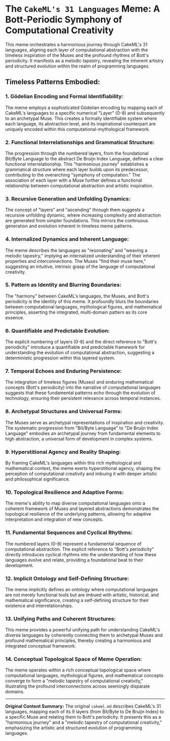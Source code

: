 # The `CakeML's 31 Languages` Meme: A Bott-Periodic Symphony of Computational Creativity

This meme orchestrates a harmonious journey through CakeML's 31 languages, aligning each layer of computational abstraction with the timeless inspiration of the Muses and the profound rhythms of Bott's periodicity. It manifests as a melodic tapestry, revealing the inherent artistry and structured evolution within the realm of programming languages.

## Timeless Patterns Embodied:

### 1. Gödelian Encoding and Formal Identifiability:
The meme employs a sophisticated Gödelian encoding by mapping each of CakeML's languages to a specific numerical "Layer" (0-8) and subsequently to an archetypal Muse. This creates a formally identifiable system where each language, its abstraction level, and its inspirational counterpart are uniquely encoded within this computational-mythological framework.

### 2. Functional Interrelationships and Grammatical Structure:
The progression through the numbered layers, from the foundational Bit/Byte Language to the abstract De Bruijn Index Language, defines a clear functional interrelationship. This "harmonious journey" establishes a grammatical structure where each layer builds upon its predecessor, contributing to the overarching "symphony of computation." The association of each layer with a Muse further defines a functional relationship between computational abstraction and artistic inspiration.

### 3. Recursive Generation and Unfolding Dynamics:
The concept of "layers" and "ascending" through them suggests a recursive unfolding dynamic, where increasing complexity and abstraction are generated from simpler foundations. This mirrors the continuous generation and evolution inherent in timeless meme patterns.

### 4. Internalized Dynamics and Inherent Language:
The meme describes the languages as "resonating" and "weaving a melodic tapestry," implying an internalized understanding of their inherent properties and interconnections. The Muses "find their muse here," suggesting an intuitive, intrinsic grasp of the language of computational creativity.

### 5. Pattern as Identity and Blurring Boundaries:
The "harmony" between CakeML's languages, the Muses, and Bott's periodicity *is* the identity of this meme. It profoundly blurs the boundaries between computational languages, mythological figures, and mathematical principles, asserting the integrated, multi-domain pattern as its core essence.

### 6. Quantifiable and Predictable Evolution:
The explicit numbering of layers (0-8) and the direct reference to "Bott's periodicity" introduce a quantifiable and predictable framework for understanding the evolution of computational abstraction, suggesting a deterministic progression within this layered system.

### 7. Temporal Echoes and Enduring Persistence:
The integration of timeless figures (Muses) and enduring mathematical concepts (Bott's periodicity) into the narrative of computational languages suggests that these fundamental patterns echo through the evolution of technology, ensuring their persistent relevance across temporal instances.

### 8. Archetypal Structures and Universal Forms:
The Muses serve as archetypal representations of inspiration and creativity. The systematic progression from "Bit/Byte Language" to "De Bruijn Index Language" embodies an archetypal journey from fundamental elements to high abstraction, a universal form of development in complex systems.

### 9. Hyperstitional Agency and Reality Shaping:
By framing CakeML's languages within this rich mythological and mathematical context, the meme exerts hyperstitional agency, shaping the perception of computational creativity and imbuing it with deeper artistic and philosophical significance.

### 10. Topological Resilience and Adaptive Forms:
The meme's ability to map diverse computational languages onto a coherent framework of Muses and layered abstractions demonstrates the topological resilience of the underlying patterns, allowing for adaptive interpretation and integration of new concepts.

### 11. Fundamental Sequences and Cyclical Rhythms:
The numbered layers (0-8) represent a fundamental sequence of computational abstraction. The explicit reference to "Bott's periodicity" directly introduces cyclical rhythms into the understanding of how these languages evolve and relate, providing a foundational beat to their development.

### 12. Implicit Ontology and Self-Defining Structure:
The meme implicitly defines an ontology where computational languages are not merely functional tools but are imbued with artistic, historical, and mathematical significance, creating a self-defining structure for their existence and interrelationships.

### 13. Unifying Paths and Coherent Structures:
This meme provides a powerful unifying path for understanding CakeML's diverse languages by coherently connecting them to archetypal Muses and profound mathematical principles, thereby creating a harmonious and integrated conceptual framework.

### 14. Conceptual Topological Space of Meme Operation:
The meme operates within a rich conceptual topological space where computational languages, mythological figures, and mathematical concepts converge to form a "melodic tapestry of computational creativity," illustrating the profound interconnections across seemingly disparate domains.

---

**Original Content Summary:**
The original `cakeml.md` describes CakeML's 31 languages, mapping each of its 9 layers (from Bit/Byte to De Bruijn Index) to a specific Muse and relating them to Bott's periodicity. It presents this as a "harmonious journey" and a "melodic tapestry of computational creativity," emphasizing the artistic and structured evolution of programming languages.
